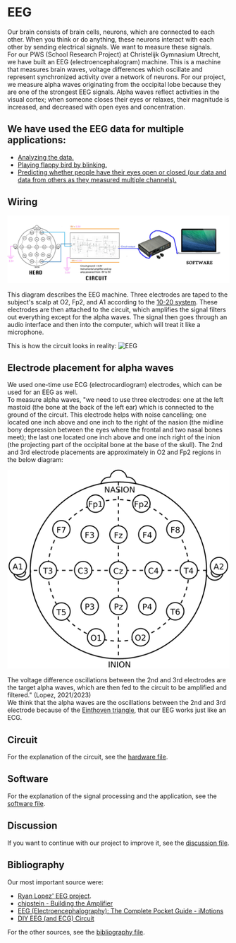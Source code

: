 # EEG
Our brain consists of brain cells, neurons, which are connected to each other. When you think or do anything, these neurons interact with each other by sending electrical signals. We want to measure these signals.  
For our PWS (School Research Project) at Christelijk Gymnasium Utrecht, we have built an EEG (electroencephalogram) machine. This is a machine that measures brain waves, voltage differences which oscillate and represent synchronized activity over a network of neurons. For our project, we measure alpha waves originating from the occipital lobe because they are one of the strongest EEG signals. Alpha waves reflect activities in the visual cortex; when someone closes their eyes or relaxes, their magnitude is increased, and decreased with open eyes and concentration.

## We have used the EEG data for multiple applications:
- [Analyzing the data.](analysis)
- [Playing flappy bird by blinking.](flappy)
- [Predicting whether people have their eyes open or closed (our data and data from others as they measured multiple channels).](prediction)

## Wiring
![Wiring](images/wiring.png "Wiring")

This diagram describes the EEG machine. Three electrodes are taped to the subject's scalp at O2, Fp2, and A1 according to the [10-20 system](https://en.wikipedia.org/wiki/10%E2%80%9320_system_(EEG)). These electrodes are then attached to the circuit, which amplifies the signal filters out everything except for the alpha waves. The signal then goes through an audio interface and then into the computer, which will treat it like a microphone.

This is how the circuit looks in reality:
![EEG](images/EEG.png "EEG")

## Electrode placement for alpha waves
We used one-time use ECG (electrocardiogram) electrodes, which can be used for an EEG as well.  
To measure alpha waves, "we need to use three electrodes: one at the left mastoid (the bone at the back of the left ear) which is connected to the ground of the circuit. This electrode helps with noise cancelling; one located one inch above and one inch to the right of the nasion (the midline bony depression between the eyes where the frontal and two nasal bones meet); the last one located one inch above and one inch right of the inion (the projecting part of the occipital bone at the base of the skull). The 2nd and 3rd electrode placements are approximately in O2 and Fp2 regions in the below diagram:

![Head](images/head.png "Head")

The voltage difference oscillations between the 2nd and 3rd electrodes are the target alpha waves, which are then fed to the circuit to be amplified and filtered." (Lopez, 2021/2023)  
We think that the alpha waves are the oscillations between the 2nd and 3rd electrode because of the [Einthoven triangle](https://en.wikipedia.org/wiki/Einthoven%27s_triangle), that our EEG works just like an ECG.

## Circuit
For the explanation of the circuit, see the [hardware file](documentation/hardware.md).

## Software
For the explanation of the signal processing and the application, see the [software file](documentation/software.md).

## Discussion
If you want to continue with our project to improve it, see the [discussion file](documentation/discussion.md).

## Bibliography
Our most important source were:
- [Ryan Lopez' EEG project](https://github.com/ryanlopezzzz/EEG). 
- [chipstein - Building the Amplifier](https://sites.google.com/site/chipstein/homebrew-do-it-yourself-eeg-ekg-and-emg/building-the-amplifier?authuser=0)
- [EEG (Electroencephalography): The Complete Pocket Guide - iMotions](https://imotions.com/blog/learning/best-practice/eeg/#eeg-signals)
- [DIY EEG (and ECG) Circuit](https://www.instructables.com/DIY-EEG-and-ECG-Circuit/)

For the other sources, see the [bibliography file](documentation/bibliography.md).

